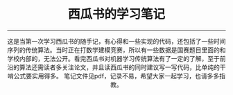 <header>

<!--
  <<< Author notes: Course header >>>
  Include a 1280×640 image, course title in sentence case, and a concise description in emphasis.
  In your repository settings: enable template repository, add your 1280×640 social image, auto delete head branches.
  Add your open source license, GitHub uses MIT license.
-->

# 西瓜书的学习笔记


---
  这是当第一次学习西瓜书的随手记，有心得和一些实现的代码，还包括了一些时间序列的传统算法。当时正在打数学建模竞赛，所以有一些数据是国赛题目里面的和学校内部的，无法公开。看完西瓜书对机器学习传统算法有了一定的了解，至于前沿的算法还需读者多关注论文，并且读西瓜书的同时建议写一写代码，比单纯的干啃公式要实用得多。
  笔记文件见pdf，记录不易，希望大家一起学习，也请多多指教。



</footer>
